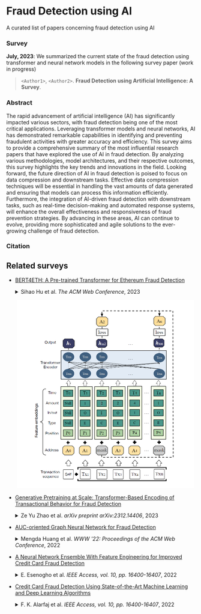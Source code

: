 # Fraud Detection using AI

A curated list of papers concerning fraud detection using AI

### Survey

**July, 2023**: We summarized the current state of the fraud detection using transformer and neural network models in the following survey paper (work in progress)

> `<Author1>`, `<Author2>`.  **Fraud Detection using Artificial Intelligence: A Survey**.

### Abstract

The rapid advancement of artificial intelligence (AI) has significantly impacted various sectors, with fraud detection being one of the most critical applications. Leveraging transformer models and neural networks, AI has demonstrated remarkable capabilities in identifying and preventing fraudulent activities with greater accuracy and efficiency. This survey aims to provide a comprehensive summary of the most influential research papers that have explored the use of AI in fraud detection. By analyzing various methodologies, model architectures, and their respective outcomes, this survey highlights the key trends and innovations in the field. Looking forward, the future direction of AI in fraud detection is poised to focus on data compression and downstream tasks. Effective data compression techniques will be essential in handling the vast amounts of data generated and ensuring that models can process this information efficiently. Furthermore, the integration of AI-driven fraud detection with downstream tasks, such as real-time decision-making and automated response systems, will enhance the overall effectiveness and responsiveness of fraud prevention strategies. By advancing in these areas, AI can continue to evolve, providing more sophisticated and agile solutions to the ever-growing challenge of fraud detection.

### Citation

## Related surveys

* [BERT4ETH: A Pre-trained Transformer for Ethereum Fraud Detection](https://doi.org/10.48550/arXiv.2303.18138)
  
  <details>
  <summary> Sihao Hu et al.  
      <em>The ACM Web Conference</em>, 2023 </summary>
    As various forms of fraud proliferate on Ethereum, it is imperative to safeguard against these malicious activities to protect susceptible users from being victimized. While current studies solely rely on graph-based fraud detection approaches, it is argued that they may not be well-suited for dealing with highly repetitive, skew-distributed and heterogeneous Ethereum transactions. To address these challenges, we propose BERT4ETH, a universal pre-trained Transformer encoder that serves as an account representation extractor for detecting various fraud behaviors on Ethereum. BERT4ETH features the superior modeling capability of Transformer to capture the dynamic sequential patterns inherent in Ethereum transactions, and addresses the challenges of pre-training a BERT model for Ethereum with three practical and effective strategies, namely repetitiveness reduction, skew alleviation and heterogeneity modeling. Our empirical evaluation demonstrates that BERT4ETH outperforms state-of-the-art methods with significant enhancements in terms of the phishing account detection and de-anonymization tasks. The code for BERT4ETH is available at: <a href="https://github.com/git-disl/BERT4ETH" rel="external noopener nofollow" class="link-external link-https">this https URL</a>.
  </details>
   <p align="center"><a href="https://doi.org/10.48550/arXiv.2303.18138"><img height='500' src="figs/model_bert4eth.png"></a></p>
* [Generative Pretraining at Scale: Transformer-Based Encoding of Transactional Behavior for Fraud Detection](https://doi.org/10.48550/arXiv.2312.14406)
  
  <details>
  <summary> Ze Yu Zhao et al. 
      <em>arXiv preprint arXiv:2312.14406</em>, 2023 </summary>
    In this work, we introduce an innovative autoregressive model leveraging Generative Pretrained Transformer (GPT) architectures, tailored for fraud detection in payment systems. Our approach innovatively confronts token explosion and reconstructs behavioral sequences, providing a nuanced understanding of transactional behavior through temporal and contextual analysis. Utilizing unsupervised pretraining, our model excels in feature representation without the need for labeled data. Additionally, we integrate a differential convolutional approach to enhance anomaly detection, bolstering the security and efficacy of one of the largest online payment merchants in China. The scalability and adaptability of our model promise broad applicability in various transactional contexts.
  </details>

* [AUC-oriented Graph Neural Network for Fraud Detection](https://doi.org/10.1145/3485447.3512178)
  
  <details>
  <summary> Mengda Huang et al. 
      <em>WWW '22: Proceedings of the ACM Web Conference</em>, 2022 </summary>
    Though Graph Neural Networks (GNNs) have been successful for fraud detection tasks, they suffer from imbalanced labels due to limited fraud compared to the overall userbase. This paper attempts to resolve this label-imbalance problem for GNNs by maximizing the AUC (Area Under ROC Curve) metric since it is unbiased with label distribution. However, maximizing AUC on GNN for fraud detection tasks is intractable due to the potential polluted topological structure caused by intentional noisy edges generated by fraudsters. To alleviate this problem, we propose to decouple the AUC maximization process on GNN into a classifier parameter searching and an edge pruning policy searching, respectively. We propose a model named AO-GNN (Short for AUC-oriented GNN), to achieve AUC maximization on GNN under the aforementioned framework. In the proposed model, an AUC-oriented stochastic gradient is applied for classifier parameter searching, and an AUC-oriented reinforcement learning module supervised by a surrogate reward of AUC is devised for edge pruning policy searching. Experiments on three real-world datasets demonstrate that the proposed AO-GNN patently outperforms state-of-the-art baselines in not only AUC but also other general metrics, e.g. F1-macro, G-means.
  </details>

* [A Neural Network Ensemble With Feature Engineering for Improved Credit Card Fraud Detection](https://doi.org/10.1109/ACCESS.2022.3148298)
  
  <details>
  <summary> E. Esenogho et al. 
      <em>IEEE Access, vol. 10, pp. 16400-16407</em>, 2022 </summary>
    Recent advancements in electronic commerce and communication systems have significantly increased the use of credit cards for both online and regular transactions. However, there has been a steady rise in fraudulent credit card transactions, costing financial companies huge losses every year. The development of effective fraud detection algorithms is vital in minimizing these losses, but it is challenging because most credit card datasets are highly imbalanced. Also, using conventional machine learning algorithms for credit card fraud detection is inefficient due to their design, which involves a static mapping of the input vector to output vectors. Therefore, they cannot adapt to the dynamic shopping behavior of credit card clients. This paper proposes an efficient approach to detect credit card fraud using a neural network ensemble classifier and a hybrid data resampling method. The ensemble classifier is obtained using a long short-term memory (LSTM) neural network as the base learner in the adaptive boosting (AdaBoost) technique. Meanwhile, the hybrid resampling is achieved using the synthetic minority oversampling technique and edited nearest neighbor (SMOTE-ENN) method. The effectiveness of the proposed method is demonstrated using publicly available real-world credit card transaction datasets. The performance of the proposed approach is benchmarked against the following algorithms: support vector machine (SVM), multilayer perceptron (MLP), decision tree, traditional AdaBoost, and LSTM. The experimental results show that the classifiers performed better when trained with the resampled data, and the proposed LSTM ensemble outperformed the other algorithms by obtaining a sensitivity and specificity of 0.996 and 0.998, respectively.
  </details>

* [Credit Card Fraud Detection Using State-of-the-Art Machine Learning and Deep Learning Algorithms](https://doi.org/10.1109/ACCESS.2022.3166891)
  
  <details>
  <summary> F. K. Alarfaj et al. 
      <em>IEEE Access, vol. 10, pp. 16400-16407</em>, 2022 </summary>
    People can use credit cards for online transactions as it provides an efficient and easy-to-use facility. With the increase in usage of credit cards, the capacity of credit card misuse has also enhanced. Credit card frauds cause significant financial losses for both credit card holders and financial companies. In this research study, the main aim is to detect such frauds, including the accessibility of public data, high-class imbalance data, the changes in fraud nature, and high rates of false alarm. The relevant literature presents many machines learning based approaches for credit card detection, such as Extreme Learning Method, Decision Tree, Random Forest, Support Vector Machine, Logistic Regression and XG Boost. However, due to low accuracy, there is still a need to apply state of the art deep learning algorithms to reduce fraud losses. The main focus has been to apply the recent development of deep learning algorithms for this purpose. Comparative analysis of both machine learning and deep learning algorithms was performed to find efficient outcomes. The detailed empirical analysis is carried out using the European card benchmark dataset for fraud detection. A machine learning algorithm was first applied to the dataset, which improved the accuracy of detection of the frauds to some extent. Later, three architectures based on a convolutional neural network are applied to improve fraud detection performance. Further addition of layers further increased the accuracy of detection. A comprehensive empirical analysis has been carried out by applying variations in the number of hidden layers, epochs and applying the latest models. The evaluation of research work shows the improved results achieved, such as accuracy, f1-score, precision and AUC Curves having optimized values of 99.9%,85.71%,93%, and 98%, respectively. The proposed model outperforms the state-of-the-art machine learning and deep learning algorithms for credit card detection problems. In addition, we have performed experiments by balancing the data and applying deep learning algorithms to minimize the false negative rate. The proposed approaches can be implemented effectively for the real-world detection of credit card fraud.
  </details>

